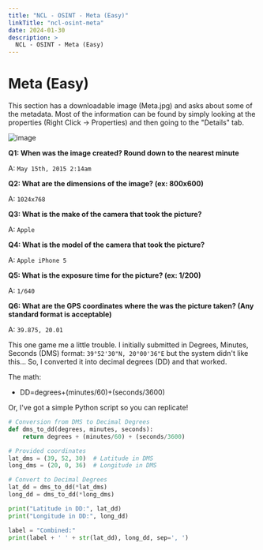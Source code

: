 ```yaml
---
title: "NCL - OSINT - Meta (Easy)"
linkTitle: "ncl-osint-meta"
date: 2024-01-30
description: >
  NCL - OSINT - Meta (Easy)
---
```


# Meta (Easy)

This section has a downloadable image (Meta.jpg) and asks about some of the metadata. Most of the information can be found by simply looking at the properties (Right Click -> Properties) and then going to the "Details" tab.

![image](/static/ncl/meta.png)


**Q1: When was the image created? Round down to the nearest minute**

A: `May 15th, 2015 2:14am`

**Q2: What are the dimensions of the image? (ex: 800x600)**

A: `1024x768`

**Q3: What is the make of the camera that took the picture?**

A: `Apple`

**Q4: What is the model of the camera that took the picture?**

A: `Apple iPhone 5`

**Q5: What is the exposure time for the picture? (ex: 1/200)**

A: `1/640`

**Q6: What are the GPS coordinates where the was the picture taken? (Any standard format is acceptable)**

A: `39.875, 20.01`

This one game me a little trouble. I initially submitted in Degrees, Minutes, Seconds (DMS) format: `39°52'30"N, 20°00'36"E` but the system didn't like this... So, I converted it into decimal degrees (DD) and that worked. 

The math:

- DD=degrees+(minutes/60)+(seconds/3600)

Or, I've got a simple Python script so you can replicate!

```python
# Conversion from DMS to Decimal Degrees
def dms_to_dd(degrees, minutes, seconds):
    return degrees + (minutes/60) + (seconds/3600)

# Provided coordinates
lat_dms = (39, 52, 30)  # Latitude in DMS
long_dms = (20, 0, 36)  # Longitude in DMS

# Convert to Decimal Degrees
lat_dd = dms_to_dd(*lat_dms)
long_dd = dms_to_dd(*long_dms)

print("Latitude in DD:", lat_dd)
print("Longitude in DD:", long_dd)

label = "Combined:"
print(label + ' ' + str(lat_dd), long_dd, sep=', ')
```